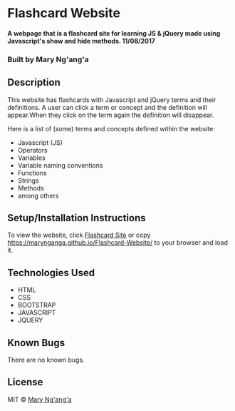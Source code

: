 # Flashcard Website

#### A webpage that is a flashcard site for learning JS & jQuery made using Javascript's show and hide methods. 11/08/2017

### Built by  **Mary Ng'ang'a**

## Description
This website has flashcards with Javascript and jQuery terms and their definitions.
A user can click a term or concept and the definition will appear.When they click on the term again the 
definition will disappear.

Here is a list of (some) terms and concepts defined within the website:

* Javascript (JS)
* Operators
* Variables
* Variable naming conventions
* Functions
* Strings
* Methods
* among others


## Setup/Installation Instructions
To view the website, click [Flashcard Site](https://marynganga.github.io/Flashcard-Website) 
or copy https://marynganga.github.io/Flashcard-Website/ to your browser and load it.

## Technologies Used

* HTML
* CSS
* BOOTSTRAP
* JAVASCRIPT
* JQUERY

## Known Bugs

There are no known bugs.

## License

MIT &copy; [Mary Ng'ang'a](https://github.com/marynganga)
 
 
